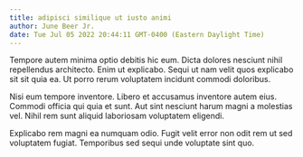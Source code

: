 ```yaml
---
title: adipisci similique ut iusto animi
author: June Beer Jr.
date: Tue Jul 05 2022 20:44:11 GMT-0400 (Eastern Daylight Time)
---
```

Tempore autem minima optio debitis hic eum. Dicta dolores nesciunt nihil repellendus architecto. Enim ut explicabo. Sequi ut nam velit quos explicabo sit sit quia ea. Ut porro rerum voluptatem incidunt commodi doloribus.

 Nisi eum tempore inventore. Libero et accusamus inventore autem eius. Commodi officia qui quia et sunt. Aut sint nesciunt harum magni a molestias vel. Nihil rem sunt aliquid laboriosam voluptatem eligendi.

 Explicabo rem magni ea numquam odio. Fugit velit error non odit rem ut sed voluptatem fugiat. Temporibus sed sequi unde voluptate sint quo.